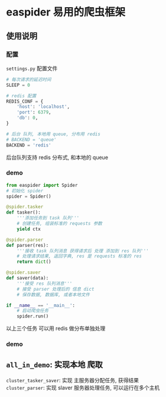 # easpider 易用的爬虫框架

## 使用说明
### 配置
`settings.py` 配置文件
```python
# 每次请求的延迟时间
SLEEP = 0

# redis 配置
REDIS_CONF = {
    'host': 'localhost',
    'port': 6379,
    'db': 0,
}

# 后台 队列, 本地用 queue, 分布用 redis
# BACKEND = 'queue'
BACKEND = 'redis'
```

后台队列支持 redis 分布式, 和本地的 queue

### demo

```python
from easpider import Spider
# 初始化 spider
spider = Spider()

@spider.tasker
def tasker():
    '''添加任务到 task 队列'''
    # 创建任务, 组装标准的 requests 参数
    yield ctx

@spider.parser
def parser(res):
    '''接收 task 队列消息 获得请求后 处理 添加到 res 队列'''
    # 处理请求结果, 返回字典, res 是 requests 标准的 res
    return dict()

@spider.saver
def saver(data):
    '''接受 res 队列消息'''
    # 接受 parser 处理后的 信息 dict
    # 保存数据, 数据库, 或者本地文件

if __name__ == '__main__':
    # 启动爬虫任务
    spider.run()
```

以上三个任务 可以用 redis 做分布单独处理

### demo

`all_in_demo`: 实现本地 爬取
---
`cluster_tasker_saver`: 实现 主服务器分配任务, 获得结果             
`cluster_parser`: 实现 slaver 服务器处理任务, 可以运行在多个主机